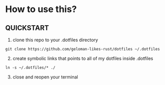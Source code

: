 # How to use this?

## QUICKSTART

1. clone this repo to your .dotfiles directory
```
git clone https://github.com/geloman-likes-rust/dotfiles ~/.dotfiles
```

2. create symbolic links that points to all of my dotfiles inside .dotfiles
```
ln -s ~/.dotfiles/* ./
```

3. close and reopen your terminal
